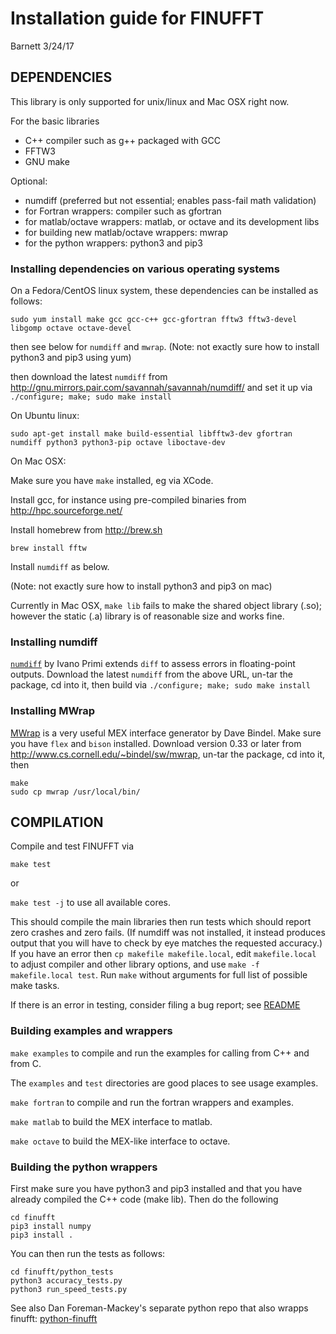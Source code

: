 # Installation guide for FINUFFT

Barnett 3/24/17

## DEPENDENCIES

This library is only supported for unix/linux and Mac OSX right now.

For the basic libraries

- C++ compiler such as g++ packaged with GCC
- FFTW3
- GNU make

Optional:

- numdiff (preferred but not essential; enables pass-fail math validation)
- for Fortran wrappers: compiler such as gfortran
- for matlab/octave wrappers: matlab, or octave and its development libs
- for building new matlab/octave wrappers: mwrap
- for the python wrappers: python3 and pip3

### Installing dependencies on various operating systems

On a Fedora/CentOS linux system, these dependencies can be installed as follows:

```
sudo yum install make gcc gcc-c++ gcc-gfortran fftw3 fftw3-devel libgomp octave octave-devel
```
then see below for `numdiff` and `mwrap`. (Note: not exactly sure how to install python3 and pip3 using yum)

then download the latest `numdiff` from http://gnu.mirrors.pair.com/savannah/savannah/numdiff/ and set it up via `./configure; make; sudo make install`

On Ubuntu linux:

```
sudo apt-get install make build-essential libfftw3-dev gfortran numdiff python3 python3-pip octave liboctave-dev
```

On Mac OSX:

Make sure you have `make` installed, eg via XCode.

Install gcc, for instance using pre-compiled binaries from
http://hpc.sourceforge.net/

Install homebrew from http://brew.sh

`brew install fftw`

Install `numdiff` as below.

(Note: not exactly sure how to install python3 and pip3 on mac)

Currently in Mac OSX, `make lib` fails to make the shared object library (.so);
however the static (.a) library is of reasonable size and works fine.


### Installing numdiff

[`numdiff`](http://www.nongnu.org/numdiff) by Ivano Primi extends `diff` to assess errors in floating-point outputs.
Download the latest `numdiff` from the above URL, un-tar the package, cd into it, then build via `./configure; make; sudo make install`

### Installing MWrap

[MWrap](http://www.cs.cornell.edu/~bindel/sw/mwrap)
is a very useful MEX interface generator by Dave Bindel.
Make sure you have `flex` and `bison` installed.
Download version 0.33 or later from http://www.cs.cornell.edu/~bindel/sw/mwrap, un-tar the package, cd into it, then
```
make
sudo cp mwrap /usr/local/bin/
```

## COMPILATION

Compile and test FINUFFT via

`make test`

or

`make test -j` to use all available cores.

This should compile the main libraries then run tests which should report zero crashes and zero fails. (If numdiff was not installed, it instead produces output that you will have to check by eye matches the requested accuracy.)
If you have an error then `cp makefile makefile.local`,
edit `makefile.local` to adjust compiler and other library options,
and use `make -f makefile.local test`.
Run `make` without arguments for full list of possible make tasks.

If there is an error in testing, consider filing a bug report; see [README](README.md)

### Building examples and wrappers

`make examples` to compile and run the examples for calling from C++ and from C.

The `examples` and `test` directories are good places to see usage examples.

`make fortran` to compile and run the fortran wrappers and examples.

`make matlab` to build the MEX interface to matlab.

`make octave` to build the MEX-like interface to octave.

### Building the python wrappers

First make sure you have python3 and pip3 installed and that you have already compiled the C++ code (make lib). Then do the following

```
cd finufft
pip3 install numpy
pip3 install .
```

You can then run the tests as follows:

```
cd finufft/python_tests
python3 accuracy_tests.py
python3 run_speed_tests.py
```

See also Dan Foreman-Mackey's separate python repo that also wrapps finufft: [python-finufft](https://github.com/dfm/python-finufft)
